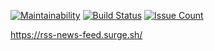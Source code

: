 [![Maintainability](https://api.codeclimate.com/v1/badges/088660555822449203c6/maintainability)](https://codeclimate.com/github/Barrierok/frontend-project-lvl3/maintainability)
[![Build Status](https://travis-ci.org/Barrierok/frontend-project-lvl3.svg?branch=master)](https://travis-ci.org/Barrierok/frontend-project-lvl3)
[![Issue Count](https://codeclimate.com/github/Barrierok/frontend-project-lvl3/badges/issue_count.svg)](https://codeclimate.com/github/hexlet-boilerplates/webpack-package)

https://rss-news-feed.surge.sh/
